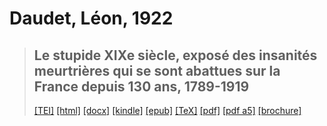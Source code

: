 # Daudet, Léon, 1922

> ## Le stupide XIXe siècle, exposé des insanités meurtrières qui se sont abattues sur la France depuis 130 ans, 1789-1919
>  <a title="Source XML/TEI" class="mime48 tei" href="https://hurlus.github.io/tei/daudet-leon1922_stupide-19e.xml">[TEI]</a>  <a title="HTML une page" class="mime48 html" href="https://hurlus.github.io/daudet-leon1922_stupide-19e/daudet-leon1922_stupide-19e.html">[html]</a>  <a title="Bureautique (LibreOffice, MS.Word)" class="mime48 docx" href="https://hurlus.github.io/daudet-leon1922_stupide-19e/daudet-leon1922_stupide-19e.docx">[docx]</a>  <a title="Amazon.kindle" class="mime48 mobi" href="https://hurlus.github.io/daudet-leon1922_stupide-19e/daudet-leon1922_stupide-19e.mobi">[kindle]</a>  <a title="EPUB, pour liseuses et téléphones" class="mime48 epub" href="https://hurlus.github.io/daudet-leon1922_stupide-19e/daudet-leon1922_stupide-19e.epub">[epub]</a>  <a title="LaTeX" class="mime48 tex" href="https://hurlus.github.io/daudet-leon1922_stupide-19e/daudet-leon1922_stupide-19e.tex">[TeX]</a>  <a title="PDF à imprimer, A4 2 colonnes" class="mime48 pdf" href="https://hurlus.github.io/daudet-leon1922_stupide-19e/daudet-leon1922_stupide-19e.pdf">[pdf]</a>  <a title="PDF à lire, A5 une colonne" class="mime48 a5" href="https://hurlus.github.io/daudet-leon1922_stupide-19e/daudet-leon1922_stupide-19e_a5.pdf">[pdf a5]</a>  <a title="Brochure à agrafer, pdf imposé pour imprimante recto/verso" class="mime48 brochure" href="https://hurlus.github.io/daudet-leon1922_stupide-19e/daudet-leon1922_stupide-19e_brochure.pdf">[brochure]</a> 
